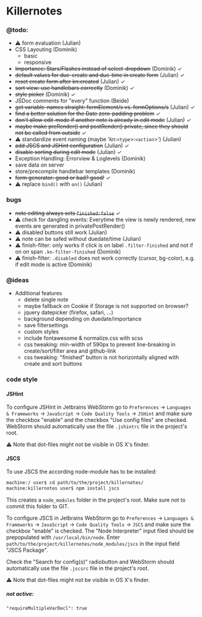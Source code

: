 # Killernotes

### @todo:

  - ⚠ form evaluation (Julian)
  - CSS Layouting (Dominik)
    - basic
    - responsive
  - ~~Importance: Stars/Flashes instead of select-dropdown~~ (Dominik) ✓
  - ~~default values for due-create and due-time in create form~~ (Julian) ✓
  - ~~reset create form after kn:created~~ (Julian) ✓
  - ~~sort view: use handlebars correctly~~ (Dominik) ✓
  - ~~style picker~~ (Dominik) ✓
  - JSDoc comments for "every" function (Beide)
  - ~~get variable-names straight: formElement/s vs. formOptions/s~~ (Julian) ✓
  - ~~find a better solution for the Date zero-padding problem~~ ✓
  - ~~don't allow edit-mode if another note is already in edit mode~~ (Julian) ✓
  - ~~maybe make preRender() and postRender() private, since they should not be called from outside~~ ✓
  - ⚠ standardize event naming (maybe 'kn:`<type`>:`<action`>') (Julian)
  - ~~add JSCS and JSHint configuration~~ (Julian) ✓
  - ~~disable sorting during edit mode~~ (Julian) ✓
  - Exception Handling: Errorview & Loglevels (Dominik)
  - save data on server
  - store/precompile handlebar templates (Dominik)
  - ~~form generator: good or bad? good!~~ ✓
  - ⚠ replace `bind()` with `on()` (Julian)
  
### bugs
  - ~~note editing always sets `finished:false`~~ ✓
  - ⚠ check for dangling events: Everytime the view is newly rendered, new events are generated in privatePostRender()
  - ⚠ disabled buttons still work (Julian)
  - ⚠ note can be safed without duedate/time (Julian)
  - ⚠ finish-filter: only works if click is on label `.filter-finished` and not if on on span `.kn-filter-finished` (Dominik)
  - ⚠ finish-filter: `.disabled` does not work correctly (cursor, bg-color), e.g. if edit mode is active (Dominik)

### @ideas
  - Additional features
    - delete single note
    - maybe fallback on Cookie if Storage is not supported on browser?
    - jquery datepicker (firefox, safari, ...)
    - background depending on duedate/importance
    - save filtersettings
    - custom styles
    - include fontawesome & normalize.css with scss
    - css tweaking: min-width of 590px to prevent line-breaking in create/sort/filter area and github-link
    - css tweaking: "finished" button is not horizontally aligned with create and sort buttons
    
### code style
#### JSHint
To configure JSHint in Jetbrains WebStorm go to `Preferences` → `Languages & Frameworks` → `JavaScript` → `Code Quality Tools` → `JSHint` and make sure the checkbox "enable" and the checkbox "Use config files" are checked. WebStorm should automatically use the file `.jshintrc` file in the project's root.

⚠ Note that dot-files might not be visible in OS X's finder.

#### JSCS
To use JSCS the according node-module has to be installed:

```sh
machine:/ user$ cd path/to/the/project/killernotes/
machine:killernotes user$ npm install jscs
```

This creates a `node_modules` folder in the project's root. Make sure not to commit this folder to GIT.

To configure JSCS in Jetbrains WebStorm go to `Preferences` → `Languages & Frameworks` → `JavaScript` → `Code Quality Tools` → `JSCS` and make sure the checkbox "enable" is checked. The "Node Interpreter" input filed should be prepopulated with `/usr/local/bin/node`. Enter `path/to/the/project/killernotes/node_modules/jscs` in the input field "JSCS Package".

Check the "Search for config(s)" radiobutton and WebStorm should automatically use the file `.jscsrc` file in the project's root.

⚠ Note that dot-files might not be visible in OS X's finder.

##### not active:
`"requireMultipleVarDecl": true`

